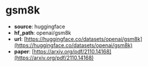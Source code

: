 
# gsm8k
+ **source**: huggingface
+ **hf_path**: openai/gsm8k
+ **url**: [https://huggingface.co/datasets/openai/gsm8k](https://huggingface.co/datasets/openai/gsm8k)  
+ **paper**: [https://arxiv.org/pdf/2110.14168](https://arxiv.org/pdf/2110.14168)  
